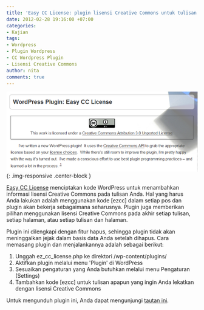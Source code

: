 ```yaml
---
title: 'Easy CC License: plugin lisensi Creative Commons untuk tulisan di WordPress'
date: 2012-02-28 19:16:00 +07:00
categories:
- Kajian
tags:
- Wordpress
- Plugin Wordpress
- CC Wordpress Plugin
- Lisensi Creative Commons
author: nita
comments: true
---
```


![screenshot-1.png](/uploads/screenshot-1.png){: .img-responsive .center-block }

[Easy CC License](http://wordpress.org/extend/plugins/easy-cc-license/) menciptakan kode WordPress untuk menambahkan informasi lisensi Creative Commons pada tulisan Anda. Hal yang harus Anda lakukan adalah menggunakan kode [ezcc] dalam setiap pos dan plugin akan bekerja sebagaimana seharusnya. Plugin juga memberikan pilihan menggunakan lisensi Creative Commons pada akhir setiap tulisan, setiap halaman, atau setiap tulisan dan halaman.

Plugin ini dilengkapi dengan fitur hapus, sehingga plugin tidak akan meninggalkan jejak dalam basis data Anda setelah dihapus. Cara memasang plugin dan menjalankannya adalah sebagai berikut:

1. Unggah ez_cc_license.php ke direktori /wp-content/plugins/
1. Aktifkan plugin melalui menu 'Plugin' di WordPress
1. Sesuaikan pengaturan yang Anda butuhkan melalui menu Pengaturan (Settings)
1. Tambahkan kode [ezcc] untuk tulisan apapun yang ingin Anda lekatkan dengan lisensi Creative Commons

Untuk mengunduh plugin ini, Anda dapat mengunjungi [tautan ini](http://downloads.wordpress.org/plugin/easy-cc-license.zip).
